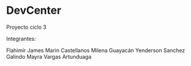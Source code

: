 # DevCenter
Proyecto ciclo 3

Integrantes:

Flahimir James Marin Castellanos
Milena Guayacán 
Yenderson Sanchez Galindo
Mayra Vargas Artunduaga

